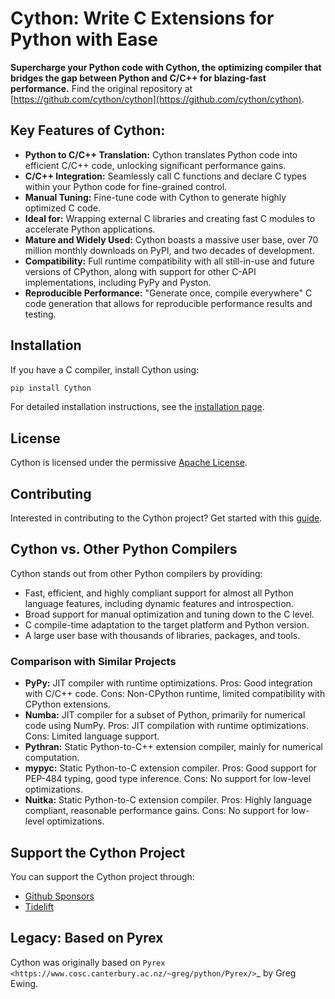 # Cython: Write C Extensions for Python with Ease

**Supercharge your Python code with Cython, the optimizing compiler that bridges the gap between Python and C/C++ for blazing-fast performance.**  Find the original repository at [https://github.com/cython/cython](https://github.com/cython/cython).

## Key Features of Cython:

*   **Python to C/C++ Translation:** Cython translates Python code into efficient C/C++ code, unlocking significant performance gains.
*   **C/C++ Integration:** Seamlessly call C functions and declare C types within your Python code for fine-grained control.
*   **Manual Tuning:** Fine-tune code with Cython to generate highly optimized C code.
*   **Ideal for:** Wrapping external C libraries and creating fast C modules to accelerate Python applications.
*   **Mature and Widely Used:** Cython boasts a massive user base, over 70 million monthly downloads on PyPI, and two decades of development.
*   **Compatibility:** Full runtime compatibility with all still-in-use and future versions of CPython, along with support for other C-API implementations, including PyPy and Pyston.
*   **Reproducible Performance:** "Generate once, compile everywhere" C code generation that allows for reproducible performance results and testing.

## Installation

If you have a C compiler, install Cython using:

```bash
pip install Cython
```

For detailed installation instructions, see the [installation page](https://docs.cython.org/en/latest/src/quickstart/install.html).

## License

Cython is licensed under the permissive [Apache License](https://github.com/cython/cython/blob/master/LICENSE.txt).

## Contributing

Interested in contributing to the Cython project? Get started with this [guide](https://github.com/cython/cython/blob/master/docs/CONTRIBUTING.rst).

## Cython vs. Other Python Compilers

Cython stands out from other Python compilers by providing:

*   Fast, efficient, and highly compliant support for almost all Python language features, including dynamic features and introspection.
*   Broad support for manual optimization and tuning down to the C level.
*   C compile-time adaptation to the target platform and Python version.
*   A large user base with thousands of libraries, packages, and tools.

### Comparison with Similar Projects

*   **PyPy:** JIT compiler with runtime optimizations.  Pros: Good integration with C/C++ code. Cons: Non-CPython runtime, limited compatibility with CPython extensions.
*   **Numba:** JIT compiler for a subset of Python, primarily for numerical code using NumPy.  Pros: JIT compilation with runtime optimizations. Cons: Limited language support.
*   **Pythran:** Static Python-to-C++ extension compiler, mainly for numerical computation.
*   **mypyc:** Static Python-to-C extension compiler. Pros: Good support for PEP-484 typing, good type inference. Cons: No support for low-level optimizations.
*   **Nuitka:** Static Python-to-C extension compiler.  Pros: Highly language compliant, reasonable performance gains. Cons: No support for low-level optimizations.

## Support the Cython Project

You can support the Cython project through:

*   [Github Sponsors](https://github.com/users/scoder/sponsorship)
*   [Tidelift](https://tidelift.com/subscription/pkg/pypi-cython)

## Legacy: Based on Pyrex

Cython was originally based on `Pyrex <https://www.cosc.canterbury.ac.nz/~greg/python/Pyrex/>`_ by Greg Ewing.